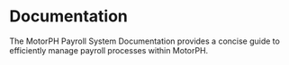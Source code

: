 # Documentation
The MotorPH Payroll System Documentation provides a concise guide to efficiently manage payroll processes within MotorPH.

